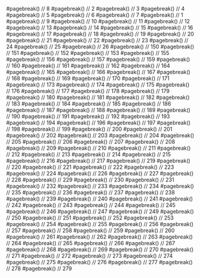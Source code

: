 #pagebreak() // 8
#pagebreak() // 2
#pagebreak() // 3
#pagebreak() // 4
#pagebreak() // 5
#pagebreak() // 6
#pagebreak() // 7
#pagebreak() // 1
#pagebreak() // 9
#pagebreak() // 10
#pagebreak() // 11
#pagebreak() // 12
#pagebreak() // 13
#pagebreak() // 14
#pagebreak() // 15
#pagebreak() // 16
#pagebreak() // 17
#pagebreak() // 18
#pagebreak() // 19
#pagebreak() // 20
#pagebreak() // 21
#pagebreak() // 22
#pagebreak() // 23
#pagebreak() // 24
#pagebreak() // 25
#pagebreak() // 26
#pagebreak() // 150
#pagebreak() // 151
#pagebreak() // 152
#pagebreak() // 153
#pagebreak() // 155
#pagebreak() // 156
#pagebreak() // 157
#pagebreak() // 159
#pagebreak() // 160
#pagebreak() // 161
#pagebreak() // 162
#pagebreak() // 164
#pagebreak() // 165
#pagebreak() // 166
#pagebreak() // 167
#pagebreak() // 168
#pagebreak() // 169
#pagebreak() // 170
#pagebreak() // 171
#pagebreak() // 173
#pagebreak() // 174
#pagebreak() // 175
#pagebreak() // 176
#pagebreak() // 177
#pagebreak() // 178
#pagebreak() // 179
#pagebreak() // 180
#pagebreak() // 181
#pagebreak() // 182
#pagebreak() // 183
#pagebreak() // 184
#pagebreak() // 185
#pagebreak() // 186
#pagebreak() // 187
#pagebreak() // 188
#pagebreak() // 189
#pagebreak() // 190
#pagebreak() // 191
#pagebreak() // 192
#pagebreak() // 193
#pagebreak() // 194
#pagebreak() // 196
#pagebreak() // 197
#pagebreak() // 198
#pagebreak() // 199
#pagebreak() // 200
#pagebreak() // 201
#pagebreak() // 202
#pagebreak() // 203
#pagebreak() // 204
#pagebreak() // 205
#pagebreak() // 206
#pagebreak() // 207
#pagebreak() // 208
#pagebreak() // 209
#pagebreak() // 210
#pagebreak() // 211
#pagebreak() // 212
#pagebreak() // 213
#pagebreak() // 214
#pagebreak() // 215
#pagebreak() // 216
#pagebreak() // 217
#pagebreak() // 219
#pagebreak() // 220
#pagebreak() // 221
#pagebreak() // 222
#pagebreak() // 223
#pagebreak() // 224
#pagebreak() // 226
#pagebreak() // 227
#pagebreak() // 228
#pagebreak() // 229
#pagebreak() // 230
#pagebreak() // 231
#pagebreak() // 232
#pagebreak() // 233
#pagebreak() // 234
#pagebreak() // 235
#pagebreak() // 236
#pagebreak() // 237
#pagebreak() // 238
#pagebreak() // 239
#pagebreak() // 240
#pagebreak() // 241
#pagebreak() // 242
#pagebreak() // 243
#pagebreak() // 244
#pagebreak() // 245
#pagebreak() // 246
#pagebreak() // 247
#pagebreak() // 249
#pagebreak() // 250
#pagebreak() // 251
#pagebreak() // 252
#pagebreak() // 253
#pagebreak() // 254
#pagebreak() // 255
#pagebreak() // 256
#pagebreak() // 257
#pagebreak() // 258
#pagebreak() // 259
#pagebreak() // 260
#pagebreak() // 261
#pagebreak() // 262
#pagebreak() // 263
#pagebreak() // 264
#pagebreak() // 265
#pagebreak() // 266
#pagebreak() // 267
#pagebreak() // 268
#pagebreak() // 269
#pagebreak() // 270
#pagebreak() // 271
#pagebreak() // 272
#pagebreak() // 273
#pagebreak() // 274
#pagebreak() // 275
#pagebreak() // 276
#pagebreak() // 277
#pagebreak() // 278
#pagebreak() // 279
